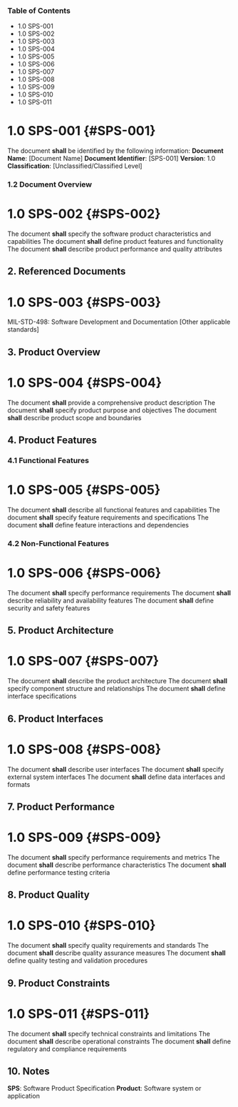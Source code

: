 ### Table of Contents

 * 1.0 SPS-001
 * 1.0 SPS-002
 * 1.0 SPS-003
 * 1.0 SPS-004
 * 1.0 SPS-005
 * 1.0 SPS-006
 * 1.0 SPS-007
 * 1.0 SPS-008
 * 1.0 SPS-009
 * 1.0 SPS-010
 * 1.0 SPS-011

# 1.0 SPS-001 {#SPS-001}

The document **shall** be identified by the following information:
**Document Name**: [Document Name]
**Document Identifier**: [SPS-001]
**Version**: 1.0
**Classification**: [Unclassified/Classified Level]

### 1.2 Document Overview

# 1.0 SPS-002 {#SPS-002}

The document **shall** specify the software product characteristics and capabilities
The document **shall** define product features and functionality
The document **shall** describe product performance and quality attributes

## 2. Referenced Documents

# 1.0 SPS-003 {#SPS-003}

MIL-STD-498: Software Development and Documentation
[Other applicable standards]

## 3. Product Overview

# 1.0 SPS-004 {#SPS-004}

The document **shall** provide a comprehensive product description
The document **shall** specify product purpose and objectives
The document **shall** describe product scope and boundaries

## 4. Product Features

### 4.1 Functional Features

# 1.0 SPS-005 {#SPS-005}

The document **shall** describe all functional features and capabilities
The document **shall** specify feature requirements and specifications
The document **shall** define feature interactions and dependencies

### 4.2 Non-Functional Features

# 1.0 SPS-006 {#SPS-006}

The document **shall** specify performance requirements
The document **shall** describe reliability and availability features
The document **shall** define security and safety features

## 5. Product Architecture

# 1.0 SPS-007 {#SPS-007}

The document **shall** describe the product architecture
The document **shall** specify component structure and relationships
The document **shall** define interface specifications

## 6. Product Interfaces

# 1.0 SPS-008 {#SPS-008}

The document **shall** describe user interfaces
The document **shall** specify external system interfaces
The document **shall** define data interfaces and formats

## 7. Product Performance

# 1.0 SPS-009 {#SPS-009}

The document **shall** specify performance requirements and metrics
The document **shall** describe performance characteristics
The document **shall** define performance testing criteria

## 8. Product Quality

# 1.0 SPS-010 {#SPS-010}

The document **shall** specify quality requirements and standards
The document **shall** describe quality assurance measures
The document **shall** define quality testing and validation procedures

## 9. Product Constraints

# 1.0 SPS-011 {#SPS-011}

The document **shall** specify technical constraints and limitations
The document **shall** describe operational constraints
The document **shall** define regulatory and compliance requirements

## 10. Notes
**SPS**: Software Product Specification
**Product**: Software system or application

